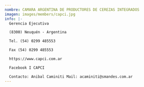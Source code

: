 ```yaml
---
nombre: CAMARA ARGENTINA DE PRODUCTORES DE CEREZAS INTEGRADOS
imagen: images/members/capci.jpg
info: |-
  Gerencia Ejecutiva 

  (8300) Neuquén - Argentina 

  Tel. (54) 0299 485553 

  Fax (54) 0299 485553 

  https://www.capci.com.ar 

  Facebook I CAPCI 

  Contacto: Anibal Caminiti Mail: acaminiti@smandes.com.ar
---
```



